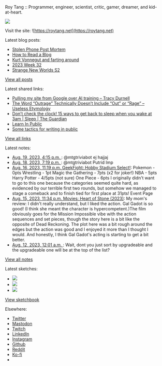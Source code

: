 Roy Tang :: Programmer, engineer, scientist, critic, gamer, dreamer, and kid-at-heart.

![](https://roytang.net/static/img/profile.jpg)

Visit the site: ![https://roytang.net](https://roytang.net)

Latest blog posts:

- [Stolen Phone Post Mortem](https://roytang.net/2023/08/stolen-phone-post-mortem/)
- [How to Read a Blog](https://roytang.net/2023/08/reading-blogs/)
- [Kurt Vonnegut and farting around](https://roytang.net/2023/08/vonnegut/)
- [2023 Week 32](https://roytang.net/2023/08/2023-week-32/)
- [Strange New Worlds S2](https://roytang.net/2023/08/strange-new-worlds-s2/)

[View all posts](https://roytang.net/blog)

Latest shared links:

- [Pulling my site from Google over AI training – Tracy Durnell](https://roytang.net/2023/08/5cb26f2dec3191c908cf8322eafd6d92/)
- [The Word “Outrage” Technically Doesn’t Include “Out” or “Rage” – Useless Etymology](https://roytang.net/2023/08/adb8b43a3062e3a92f59bf195925ec20/)
- [Don’t check the clock! 15 ways to get back to sleep when you wake at 3am | Sleep | The Guardian](https://roytang.net/2023/08/ff81f35a456eb439860f79ac25d7693b/)
- [Learn In Public](https://roytang.net/2023/08/bd0c28edfbdf8a64c1fa81540af2a1cc/)
- [Some tactics for writing in public](https://roytang.net/2023/08/dcc9683a0a33424126f87191801bdf46/)

[View all links](https://roytang.net/links)

Latest notes:

- [Aug. 19, 2023, 4:15 p.m. ](https://roytang.net/2023/08/110915282758385711/): @mtgtriviabot ej hajjaj
- [Aug. 18, 2023, 7:19 p.m. ](https://roytang.net/2023/08/110910344421724356/): @mtgtriviabot Putrid Imp
- [Aug. 16, 2023, 11:19 p.m. GeekFight: Hobby Stadium Select!](https://roytang.net/2023/08/geekfight-select/): Pokemon - 0pts Wrestling - 1pt Magic the Gathering - 7pts (x2 for joker!) NBA - 5pts Harry Potter - 4/5pts (not sure) One Piece - 6pts I originally didn&#x27;t want to go to this one because the categories seemed quite hard, as evidenced by our terrible first two rounds, but somehow we managed to stage a comeback and to finish tied for first place at 31pts! Event Page
- [Aug. 15, 2023, 11:34 p.m. Movies: Heart of Stone (2023)](https://roytang.net/2023/08/heart-of-stone-2023/): My mom&#x27;s review: I didn&#x27;t really understand, but I liked the action. Gal Gadot is so good! (I think she meant the character is hypercompetent.)The film obviously goes for the Mission Impossible vibe with the action sequences and set pieces, though the story here is a bit like the opposite of Dead Reckoning. The plot here was a bit rough around the edges but the action was good and I enjoyed it more than I thought I would. And honestly, I think Gal Gadot&#x27;s acting is starting to get a bit better.
- [Aug. 12, 2023, 12:01 a.m. ](https://roytang.net/2023/08/jvqwiz5/): Wait, dont you just sort by upgradeable and the upgradeable one will be at the top of the list?

[View all notes](https://roytang.net/notes)

Latest sketches:


- ![](https://roytang.net/media/cache/a6/91/a691e8e5ea3ce73099ba719c9d195dca.jpg)
- ![](https://roytang.net/media/cache/6a/6a/6a6a50c5debd7b0864f953d27d218c9f.jpg)
- ![](https://roytang.net/media/cache/7a/d4/7ad4e6def8147d6f83590eb62ebf33e6.jpg)

[View sketchbook](https://roytang.net/albums/sketchbook)


Elsewhere:

- [Twitter](https://twitter.com/roytang)
- [Mastodon](https://indieweb.social/@roytang)
- [Twitch](https://twitch.tv/twitchyroy)
- [LinkedIn](https://www.linkedin.com/in/roytang)
- [Instagram](https://instagram.com/roytang0400)
- [Github](https://github.com/roytang)
- [Reddit](https://reddit.com/u/hungryroy)
- [Ko-fi](https://ko-fi.com/roytang)
- [](mailto:hello@roytang.net)